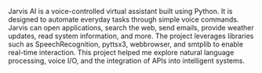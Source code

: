 Jarvis AI is a voice-controlled virtual assistant built using Python. It is designed to automate everyday tasks through simple voice commands. Jarvis can open applications, search the web, send emails, provide weather updates, read system information, and more. The project leverages libraries such as SpeechRecognition, pyttsx3, webbrowser, and smtplib to enable real-time interaction. This project helped me explore natural language processing, voice I/O, and the integration of APIs into intelligent systems.
